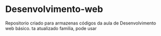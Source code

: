 # Desenvolvimento-web
Repositorio criado para armazenas códigos da aula de Desenvolvimento web básico.
ta atualizado familia, pode usar